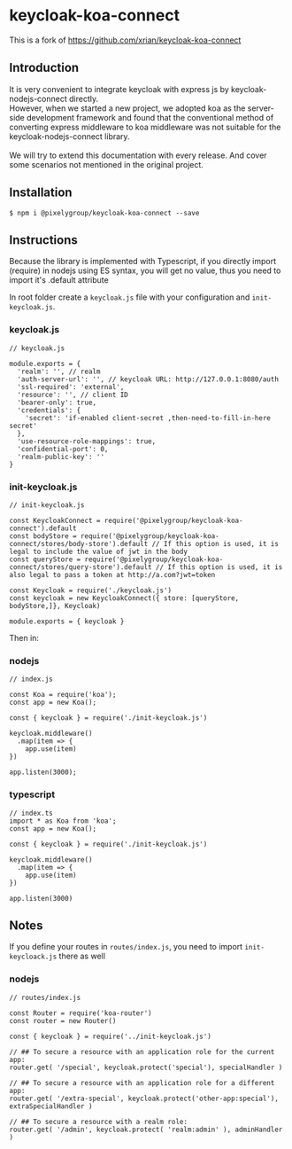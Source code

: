 # keycloak-koa-connect
This is a fork of https://github.com/xrian/keycloak-koa-connect

## Introduction
It is very convenient to integrate keycloak with express js by keycloak-nodejs-connect directly. <br>
However, when we started a new project, we adopted koa as the server-side development framework and found that the conventional method of converting express middleware to koa middleware was not suitable for the keycloak-nodejs-connect library.
<br><br>
We will try to extend this documentation with every release. And cover some scenarios not mentioned in the original project.

## Installation
```
$ npm i @pixelygroup/keycloak-koa-connect --save
```

## Instructions
Because the library is implemented with Typescript, if you directly import (require) in nodejs using ES syntax, you will get no value, thus you need to import it's .default attribute

In root folder create a `keycloak.js` file with your configuration and `init-keycloak.js`.
### keycloak.js
```
// keycloak.js

module.exports = {
  'realm': '', // realm
  'auth-server-url': '', // keycloak URL: http://127.0.0.1:8080/auth
  'ssl-required': 'external',
  'resource': '', // client ID
  'bearer-only': true,
  'credentials': {
    'secret': 'if-enabled client-secret ,then-need-to-fill-in-here secret'
  },
  'use-resource-role-mappings': true,
  'confidential-port': 0,
  'realm-public-key': ''
}
```

### init-keycloak.js
```
// init-keycloak.js

const KeycloakConnect = require('@pixelygroup/keycloak-koa-connect').default
const bodyStore = require('@pixelygroup/keycloak-koa-connect/stores/body-store').default // If this option is used, it is legal to include the value of jwt in the body
const queryStore = require('@pixelygroup/keycloak-koa-connect/stores/query-store').default // If this option is used, it is also legal to pass a token at http://a.com?jwt=token

const Keycloak = require('./keycloak.js')
const keycloak = new KeycloakConnect({ store: [queryStore, bodyStore,]}, Keycloak)

module.exports = { keycloak }
```

Then in:

### nodejs
```
// index.js

const Koa = require('koa');
const app = new Koa();

const { keycloak } = require('./init-keycloak.js')

keycloak.middleware()
  .map(item => {
    app.use(item)
})

app.listen(3000);

```

### typescript
```
// index.ts
import * as Koa from 'koa';
const app = new Koa();

const { keycloak } = require('./init-keycloak.js')

keycloak.middleware()
  .map(item => {
    app.use(item)
})

app.listen(3000)

```

## Notes
If you define your routes in `routes/index.js`, you need to import `init-keycloack.js` there as well

### nodejs
```
// routes/index.js

const Router = require('koa-router')
const router = new Router()

const { keycloak } = require('../init-keycloak.js')

// ## To secure a resource with an application role for the current app:
router.get( '/special', keycloak.protect('special'), specialHandler )

// ## To secure a resource with an application role for a different app:
router.get( '/extra-special', keycloak.protect('other-app:special'), extraSpecialHandler )

// ## To secure a resource with a realm role:
router.get( '/admin', keycloak.protect( 'realm:admin' ), adminHandler )

```
